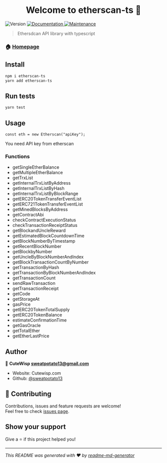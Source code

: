<h1 align="center">Welcome to etherscan-ts 👋</h1>
<p>
  <img alt="Version" src="https://img.shields.io/badge/version-1.0.0-blue.svg?cacheSeconds=2592000" />
  <a href="https://github.com/sweatpotato13/etherscan-ts" target="_blank">
    <img alt="Documentation" src="https://img.shields.io/badge/documentation-yes-brightgreen.svg" />
  </a>
  <a href="https://github.com/sweatpotato13/etherscan-ts/graphs/commit-activity" target="_blank">
    <img alt="Maintenance" src="https://img.shields.io/badge/Maintained%3F-yes-green.svg" />
  </a>
</p>

> Ethersdcan API library with typescript

### 🏠 [Homepage](https://github.com/sweatpotato13/etherscan-ts)

## Install

```sh
npm i etherscan-ts
yarn add etherscan-ts
```

## Run tests

```sh
yarn test
```

## Usage
```
const eth = new Etherscan("apiKey");
```

You need API key from etherscan

### Functions
* getSingleEtherBalance
* getMultipleEtherBalance
* getTrxList
* getInternalTrxListByAddress
* getInternalTrxListByHash
* getInternalTrxListByBlockRange
* getERC20TokenTransferEventList
* getERC721TokenTransferEventList
* getMinedBlocksByAddress
* getContractAbi
* checkContractExecutionStatus
* checkTransactionReceiptStatus
* getBlockandUncleReward
* getEstimatedBlockCountdownTime
* getBlockNumberByTimestamp
* getRecentBlockNumber
* getBlockbyNumber
* getUncleByBlockNumberAndIndex
* getBlockTransactionCountByNumber
* getTransactionByHash
* getTransactionByBlockNumberAndIndex
* getTransactionCount
* sendRawTransaction
* getTransactionReceipt
* getCode
* getStorageAt
* gasPrice
* getERC20TokenTotalSupply
* getERC20TokenBalance
* estimateConfirmationTime
* getGasOracle
* getTotalEther
* getEtherLastPrice


## Author

👤 **CuteWisp <sweatpotato13@gmail.com>**

* Website: Cutewisp.com
* Github: [@sweatpotato13](https://github.com/sweatpotato13)

## 🤝 Contributing

Contributions, issues and feature requests are welcome!<br />Feel free to check [issues page](https://github.com/sweatpotato13/etherscan-ts/issues). 

## Show your support

Give a ⭐️ if this project helped you!

***
_This README was generated with ❤️ by [readme-md-generator](https://github.com/kefranabg/readme-md-generator)_